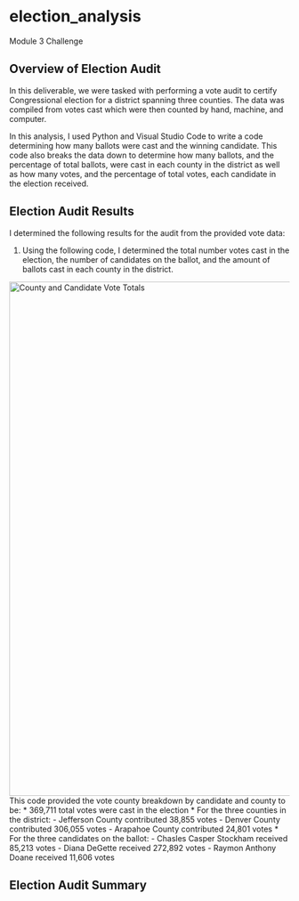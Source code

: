 # election_analysis
Module 3 Challenge

## Overview of Election Audit
In this deliverable, we were tasked with performing a vote audit to certify Congressional election for a district spanning three counties. The data was compiled from votes cast which were then counted by hand, machine, and computer.

In this analysis, I used Python and Visual Studio Code to write a code determining how many ballots were cast and the winning candidate. This code also breaks the data down to determine how many ballots, and the percentage of total ballots, were cast in each county in the district as well as how many votes, and the percentage of total votes, each candidate in the election received.

## Election Audit Results
I determined the following results for the audit from the provided vote data:
1. Using the following code, I determined the total number votes cast in the election, the number of candidates on the ballot, and the amount of ballots cast in each county in the district.
<img width="924" alt="County and Candidate Vote Totals" src="https://user-images.githubusercontent.com/82982901/118411467-b97d9f00-b662-11eb-831e-1c0723881104.png">
This code provided the vote county breakdown by candidate and county to be:
* 369,711 total votes were cast in the election
* For the three counties in the district:
    - Jefferson County contributed 38,855 votes
    - Denver County contributed 306,055 votes 
    - Arapahoe County contributed 24,801 votes 
* For the three candidates on the ballot:
    - Chasles Casper Stockham received 85,213 votes
    - Diana DeGette received 272,892 votes
    - Raymon Anthony Doane received 11,606 votes




## Election Audit Summary
